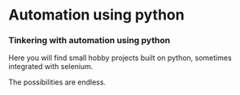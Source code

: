 # Automation using python

### Tinkering with automation using python

Here you will find small hobby projects built on python, sometimes integrated with selenium. 

The possibilities are endless.
